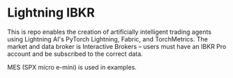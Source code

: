 # Lightning IBKR

<!-- # Copyright Justin R. Goheen.
#
# Licensed under the Apache License, Version 2.0 (the "License");
# you may not use this file except in compliance with the License.
# You may obtain a copy of the License at
#
#     http://www.apache.org/licenses/LICENSE-2.0
#
# Unless required by applicable law or agreed to in writing, software
# distributed under the License is distributed on an "AS IS" BASIS,
# WITHOUT WARRANTIES OR CONDITIONS OF ANY KIND, either express or implied.
# See the License for the specific language governing permissions and
# limitations under the License. -->

This is repo enables the creation of artificially intelligent trading agents using Lightning AI's PyTorch Lightning, Fabric, and TorchMetrics. The market and data broker is Interactive Brokers – users must have an IBKR Pro account and be subscribed to the correct data. 

MES (SPX micro e-mini) is used in examples.
